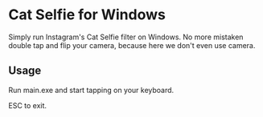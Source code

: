 # Cat Selfie for Windows
Simply run Instagram's Cat Selfie filter on Windows. No more mistaken double tap and flip your camera, because here we don't even use camera.
## Usage
Run main.exe and start tapping on your keyboard.

ESC to exit.
